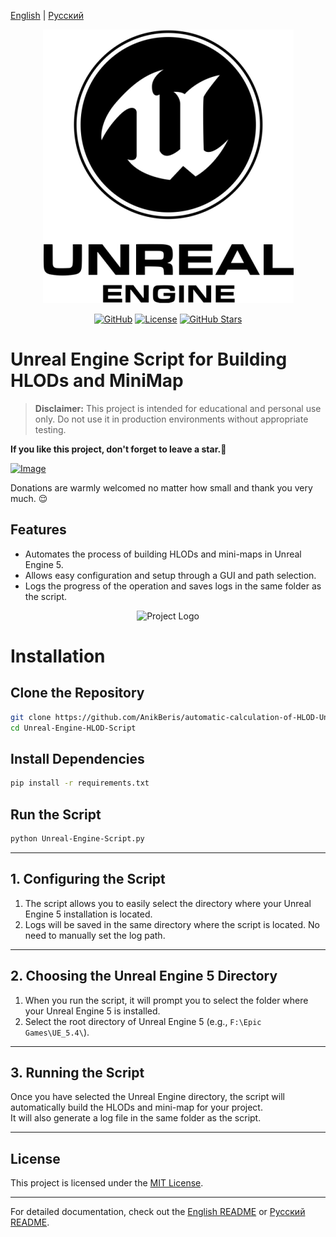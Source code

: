
[English](/README.md) | [Русский](/README_ru_RU.md)

<p align="center">
  <picture>
    <source media="(prefers-color-scheme: dark)" srcset="./media/logo-light.png">
    <img alt="Project Logo" src="./media/logo-light.png">
  </picture>
</p>

<div align="center">

[![GitHub](https://img.shields.io/badge/GitHub-blue?style=flat&logo=github)](https://github.com/AnikBeris/automatic-calculation-of-HLOD-Unreal-Engine)
[![License](https://img.shields.io/badge/License-purple?style=flat&logo=github)](./LICENSE)
[![GitHub Stars](https://img.shields.io/github/stars/your-repo?style=flat&logo=github&label=Stars&color=orange)](https://github.com/AnikBeris/automatic-calculation-of-HLOD-Unreal-Engine)

</div>

# Unreal Engine Script for Building HLODs and MiniMap

> **Disclaimer:** This project is intended for educational and personal use only. Do not use it in production environments without appropriate testing.

**If you like this project, don't forget to leave a star.**:star2:

<p align="left">
  <a href="https://buymeacoffee.com/yourusername" target="_blank">
    <img src="./media/buymeacoffee.png" alt="Image">
  </a>
</p>

Donations are warmly welcomed no matter how small and thank you very much. 😌

## Features
- Automates the process of building HLODs and mini-maps in Unreal Engine 5.  
- Allows easy configuration and setup through a GUI and path selection.  
- Logs the progress of the operation and saves logs in the same folder as the script.  

<p align="center">
  <picture>
    <source media="(prefers-color-scheme: dark)" srcset="./media/05-info-channel-del.gif">
    <img alt="Project Logo" src="./media/05-info-channel-del.gif">
  </picture>
</p>


# Installation

## Clone the Repository
```bash
git clone https://github.com/AnikBeris/automatic-calculation-of-HLOD-Unreal-Engine.git
cd Unreal-Engine-HLOD-Script
```

## Install Dependencies
```bash
pip install -r requirements.txt
```

## Run the Script
```bash
python Unreal-Engine-Script.py
```

---

## 1. Configuring the Script
1. The script allows you to easily select the directory where your Unreal Engine 5 installation is located.
2. Logs will be saved in the same directory where the script is located. No need to manually set the log path.

---

## 2. Choosing the Unreal Engine 5 Directory
1. When you run the script, it will prompt you to select the folder where your Unreal Engine 5 is installed.
2. Select the root directory of Unreal Engine 5 (e.g., `F:\Epic Games\UE_5.4\`).

---

## 3. Running the Script
Once you have selected the Unreal Engine directory, the script will automatically build the HLODs and mini-map for your project.  
It will also generate a log file in the same folder as the script.

---

## License
This project is licensed under the [MIT License](https://github.com/YourUsername/Unreal-Engine-Script/blob/main/LICENSE).

---

For detailed documentation, check out the [English README](/README.md) or [Русский README](/README_ru_RU.md).

